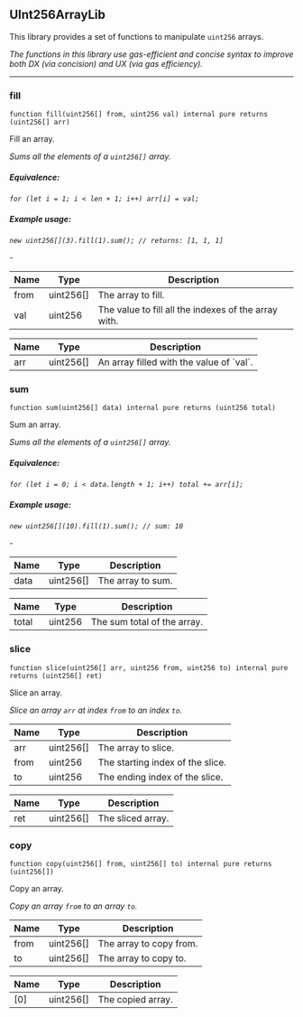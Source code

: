 ## UInt256ArrayLib


This library provides a set of functions to manipulate `uint256` arrays.

<i>The functions in this library use gas-efficient and concise syntax to improve both DX (via concision) and UX
(via gas efficiency).</i>



---

### fill

```solidity
function fill(uint256[] from, uint256 val) internal pure returns (uint256[] arr)
```

Fill an array.

<i>Sums all the elements of a `uint256[]` array.

##### Equivalence:

```solidity
for (let i = 1; i < len + 1; i++) arr[i] = val;
```

##### Example usage:

```solidity
new uint256[](3).fill(1).sum(); // returns: [1, 1, 1]
```
-</i>

| Name | Type | Description |
| ---- | ---- | ----------- |
| from | uint256[] | The array to fill. |
| val | uint256 | The value to fill all the indexes of the array with. |

| Name | Type | Description |
| ---- | ---- | ----------- |
| arr | uint256[] | An array filled with the value of &#x60;val&#x60;. |

### sum

```solidity
function sum(uint256[] data) internal pure returns (uint256 total)
```

Sum an array.

<i>Sums all the elements of a `uint256[]` array.

##### Equivalence:

```solidity
for (let i = 0; i < data.length + 1; i++) total += arr[i];
```

##### Example usage:

```solidity
new uint256[](10).fill(1).sum(); // sum: 10
```
-</i>

| Name | Type | Description |
| ---- | ---- | ----------- |
| data | uint256[] | The array to sum. |

| Name | Type | Description |
| ---- | ---- | ----------- |
| total | uint256 | The sum total of the array. |

### slice

```solidity
function slice(uint256[] arr, uint256 from, uint256 to) internal pure returns (uint256[] ret)
```

Slice an array.

<i>Slice an array `arr` at index `from` to an index `to`.</i>

| Name | Type | Description |
| ---- | ---- | ----------- |
| arr | uint256[] | The array to slice. |
| from | uint256 | The starting index of the slice. |
| to | uint256 | The ending index of the slice. |

| Name | Type | Description |
| ---- | ---- | ----------- |
| ret | uint256[] | The sliced array. |

### copy

```solidity
function copy(uint256[] from, uint256[] to) internal pure returns (uint256[])
```

Copy an array.

<i>Copy an array `from` to an array `to`.</i>

| Name | Type | Description |
| ---- | ---- | ----------- |
| from | uint256[] | The array to copy from. |
| to | uint256[] | The array to copy to. |

| Name | Type | Description |
| ---- | ---- | ----------- |
| [0] | uint256[] | The copied array. |



